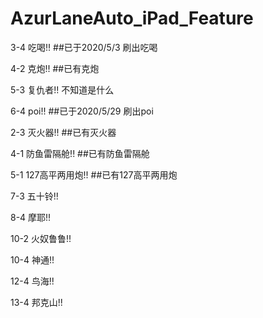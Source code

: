 # AzurLaneAuto_iPad_Feature

3-4 吃喝!! ##已于2020/5/3 刷出吃喝

4-2 克炮!! ##已有克炮

5-3 复仇者!! 不知道是什么

6-4 poi!! ##已于2020/5/29 刷出poi

2-3 灭火器!! ##已有灭火器

4-1 防鱼雷隔舱!! ##已有防鱼雷隔舱

5-1 127高平两用炮!! ##已有127高平两用炮

7-3 五十铃!! 

8-4 摩耶!! 

10-2 火奴鲁鲁!!

10-4 神通!!

12-4 鸟海!!

13-4 邦克山!!
